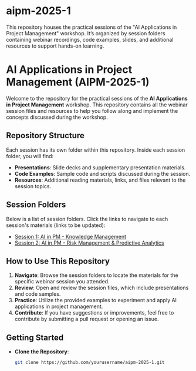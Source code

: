 # aipm-2025-1
This repository houses the practical sessions of the "AI Applications in Project Management" workshop. It’s organized by session folders containing webinar recordings, code examples, slides, and additional resources to support hands-on learning.

# AI Applications in Project Management (AIPM-2025-1)

Welcome to the repository for the practical sessions of the **AI Applications in Project Management** workshop. This repository contains all the webinar session files and resources to help you follow along and implement the concepts discussed during the workshop.

## Repository Structure

Each session has its own folder within this repository. Inside each session folder, you will find:
- **Presentations**: Slide decks and supplementary presentation materials.
- **Code Examples**: Sample code and scripts discussed during the session.
- **Resources**: Additional reading materials, links, and files relevant to the session topics.

## Session Folders

Below is a list of session folders. Click the links to navigate to each session's materials (links to be updated):

- [Session 1: AI in PM - Knowledge Management]()
- [Session 2: AI in PM - Risk Management & Predictive Analytics]()


## How to Use This Repository

1. **Navigate**: Browse the session folders to locate the materials for the specific webinar session you attended.
2. **Review**: Open and review the session files, which include presentations and code samples.
3. **Practice**: Utilize the provided examples to experiment and apply AI applications in project management.
4. **Contribute**: If you have suggestions or improvements, feel free to contribute by submitting a pull request or opening an issue.

## Getting Started

- **Clone the Repository**:
  ```bash
  git clone https://github.com/yourusername/aipm-2025-1.git
